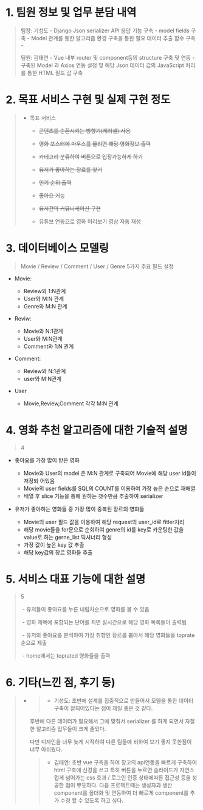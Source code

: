 # 1. 팀원 정보 및 업무 분담 내역

> 팀장: 기성도
>       - Django Json serializer API 응답 기능 구축
>       - model fields 구축
>       - Model 관계를 통한 알고리즘 환경 구축을 통한 필요 데이터 추출 함수 구축
>       - 
> 
> 팀원: 김태연
>     - Vue 내부 router 및 component등의 structure 구축 및 연동
>     - 구축된 Model 과 Axios 연동 설정 및 해당 Json 데이터 값의 JavaScript 처리를 통한 HTML 필드 값 구축

# 2. 목표 서비스 구현 및 실제 구현 정도

> - 목표 서비스
>   
>   - ~~콘텐츠를 순환시키는 방향기(케러셀) 사용~~
>   
>   - ~~영화 포스터에 마우스를 올리면 해당 영화정보 출력~~
>   
>   - ~~카테고리 분류하여 버튼으로 입장가능하게 하기~~
>   
>   - ~~유저가 좋아하는 장르를 찾기~~
>   
>   - ~~인기 순위 출력~~
>   
>   - ~~좋아요 기능~~
>   
>   - ~~유저간의 커뮤니케이션 구현~~
>   
>   - 유튜브 연동으로 영화 미리보기 영상 자동 재생

# 3. 데이터베이스 모델링

> Movie / Review / Comment / User / Genre 5가지 주요 필드 설정

- Movie:
  
  - Review와 1:N관계
  - User와 M:N 관계
  - Genre와 M:N 관계

- Reviw:
  
  - Movie와 N:1관계
  - User와 M:N관계
  - Comment와 1:N 관계

- Comment:
  
  - Review와 N:1관계
  - user와 M:N관계

- User
  
  - Movie,Review,Comment 각각 M:N 관계

# 4. 영화 추천 알고리즘에 대한 기술적 설명

> 4

- 좋아요를 가장 많이 받은 영화 
  
  - Movie와 User의 model 은 M:N 관계로 구축되어 Movie에 해당 user id들이 저장되 어있음
  - Movie의 user fields를 SQL의 COUNT를 이용하여 가장 높은 순으로 재배열
  - 배열 후 slice 기능을 통해 원하는 갯수만큼 추출하여 serializer

- 유저가 좋아하는 영화들 중 가장 많이 중복된 장르의 영화들 
  
  - Movie의 user 필드 값을 이용하여 해당 request의 user_id로 fitler처리
  - 해당 movie들을 for문으로 순회하여 genre의 id를 key로 카운팅한 값을 value로 하는 gerne_list 딕셔너리 형성
  - 가장 값이 높은 key 값 추출
  - 해당 key값의 장르 영화들 추출

# 5. 서비스 대표 기능에 대한 설명

> 5
> 
>  - 유저들이 좋아요를 누른 내림차순으로 영화를 볼 수 있음
> 
>  - 영화 제목에 포함되는 단어를 치면 실시간으로 해당 영화 목록들이 출력됨
> 
>  - 유저의 좋아요를 분석하여 가장 취향인 장르를 뽑아서 해당 영화들을 toprate순으로 제출
> 
>  - home에서는 toprated 영화들을 출력

# 6.  기타(느낀 점, 후기 등)

> + > + 기성도: 초반에 설계를 집중적으로 만들어서 모델을 통한 데이터 구축이 잘되어있다는 점이 제일 좋은 것 같다.
>   
>   후반에 다른 데이터가 필요해서 그에 맞춰서 serializer 를 하게 되면서 자잘한 알고리즘 업무들이 크게 줄었다.
>   
>   다만 디자인을 너무 늦게 시작하여 다른 팀들에 비하여 보기 좋지 못한점이 너무 아쉬웠다.
>   
>   > 
>   
>   > + 김태연: 초반 vue 구축을 하여 장고의 api연동을 빠르게 구축하여 html 구축에 신경을 쓰고 특히 버튼을 누르면 슬라이드가 자연스럽게 넘어가는 css 효과 / 로그인 인증 상태에따른 접근성 등을 성공한 점이 뿌듯하다. 다음 프로젝트때는 생성자과 생산component를 폴더화 및 연동하여 더 빠르게 component를 추가 수정 할 수 있도록 하고 싶다.
